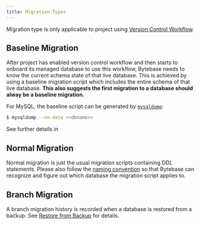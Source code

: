 ```yaml
---
title: Migration Types
---
```


<hint-block type="info">

Migration type is only applicable to project using <a href="/docs/features/version-control">Version Control Workflow</a>.

</hint-block>

## Baseline Migration

After project has enabled version control workflow and then starts to onboard its managed database to use this workflow, Bytebase needs to know the current schema state of that live database. This is achieved by using a baseline migration script which includes the entire schema of that live database. **This also suggests the first migration to a database should alway be a baseline migration.**

For MySQL, the baseline script can be generated by [`mysqldump`](https://dev.mysql.com/doc/refman/8.0/en/mysqldump.html#option_mysqldump_no-data):

```bash
$ mysqldump --no-data <<dbname>>
```

See further details in

<doc-link-block url="/docs/use-bytebase/vcs-integration/create-the-first-baseline-migration" title="Create the first baseline migration"></doc-link-block>

## Normal Migration

Normal migration is just the usual migration scripts containing DDL statements. Please also follow the [naming convention](/docs/use-bytebase/vcs-integration/name-and-organize-schema-files) so that Bytebase can recognize and figure out which database the migration script applies to.

## Branch Migration

A branch migration history is recorded when a database is restored from a backup. See [Restore from Backup](/docs/use-bytebase/backup-restore-database/restore-from-backup#step-4-view-the-restored-database) for details.
